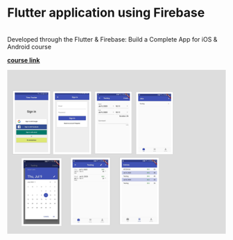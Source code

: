 # Flutter application using Firebase
\
Developed through the Flutter & Firebase: Build a Complete App for iOS & Android course

[**course link**](https://www.udemy.com/course/flutter-firebase-build-a-complete-app-for-ios-android/)

![Screenshots](./media/screenshots.jpg)
